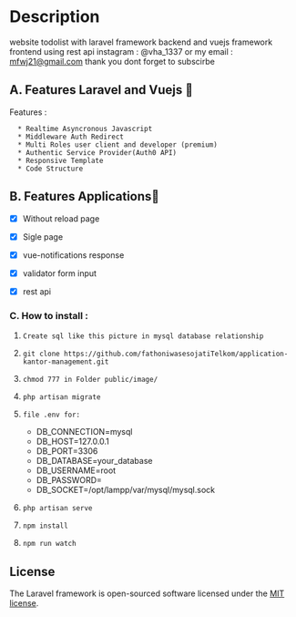 # Description
website todolist with laravel framework backend and vuejs framework frontend using rest api instagram : @vha_1337 or my email : mfwj21@gmail.com  thank you dont forget to subscirbe

## A. Features Laravel and Vuejs 🚀 

Features :

      * Realtime Asyncronous Javascript
      * Middleware Auth Redirect
      * Multi Roles user client and developer (premium)
      * Authentic Service Provider(Auth0 API)
      * Responsive Template
      * Code Structure
      

## B. Features Applications🚀 

- [x] Without reload page
- [x] Sigle page
- [x] vue-notifications response
- [x] validator form input
- [x] rest api

          
### C. How to install :

1. `Create sql like this picture in mysql database relationship`
2. `git clone https://github.com/fathoniwasesojatiTelkom/application-kantor-management.git`
3. `chmod 777 in Folder public/image/`
4. `php artisan migrate`
5. `file .env for:`

      - DB_CONNECTION=mysql
      - DB_HOST=127.0.0.1
      - DB_PORT=3306
      - DB_DATABASE=your_database
      - DB_USERNAME=root
      - DB_PASSWORD=
      - DB_SOCKET=/opt/lampp/var/mysql/mysql.sock

6. `php artisan serve`
7. `npm install`
8. `npm run watch`

## License
The Laravel framework is open-sourced software licensed under the [MIT license](https://opensource.org/licenses/MIT).

